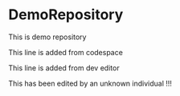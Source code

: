 # DemoRepository
This is demo repository

This line is added from codespace

This line is added from dev editor

This has been edited by an unknown individual !!!
